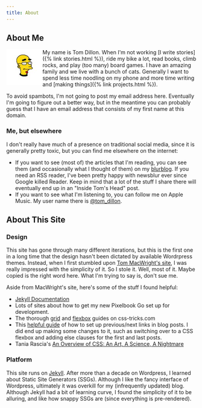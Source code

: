 ```yaml
---
title: About
---
```

## About Me

<img src="assets/avatar.jpg" style="float: left" alt="This is what I look like on the internet.">

My name is Tom Dillon. When I'm not working [I write stories]({% link stories.html %}), ride my bike a lot, read books, climb rocks, and play (too many) board games. I have an amazing family and we live with a bunch of cats. Generally I want to spend less time noodling on my phone and more time writing and [making things]({% link projects.html %}).

To avoid spambots, I'm not going to post my email address here. Eventually I'm going to figure out a better way, but in the meantime you can probably guess that I have an email address that consists of my first name at this domain.

### Me, but elsewhere

I don't really have much of a presence on traditional social media, since it is generally pretty toxic, but you can find me elsewhere on the internet:

- If you want to see (most of) the articles that I'm reading, you can see them (and occasionally what I thought of them) on my [blurblog](http://pawnstorm.newsblur.com/). If you need an RSS reader, I've been pretty happy with newsblur ever since Google killed Reader. Keep in mind that a lot of the stuff I share there will eventually end up in an "Inside Tom's Head" post.
- If you want to see what I'm listening to, you can follow me on Apple Music. My user name there is [@tom_dillon](https://music.apple.com/profile/tom_dillon).

## About This Site

### Design

This site has gone through many different iterations, but this is the first one in a long time that the design hasn't been dictated by available Wordrpress themes. Instead, when I first stumbled upon [Tom MacWright's site](https://macwright.org/), I was really impressed with the simplicity of it. So I stole it. Well, most of it. Maybe copied is the right word here. What I'm trying to say is, don't sue me.

Aside from MacWright's site, here's some of the stuff I found helpful:

- [Jekyll Documentation](https://jekyllrb.com/docs/)
- Lots of sites about how to get my new Pixelbook Go set up for development.
- The thorough [grid](https://css-tricks.com/snippets/css/complete-guide-grid/) and [flexbox](https://css-tricks.com/snippets/css/a-guide-to-flexbox/) guides on css-tricks.com
- This [helpful guide](https://david.elbe.me/jekyll/2015/06/20/how-to-link-to-next-and-previous-post-with-jekyll.html) of how to set up previous/next links in blog posts. I did end up making some changes to it, such as switching over to a CSS flexbox and adding else clauses for the first and last posts.
- Tania Rascia's [An Overview of CSS: An Art, A Science, A Nightmare](https://www.taniarascia.com/overview-of-css-concepts/)

### Platform

This site runs on [Jekyll](https://jekyllrb.com/). After more than a decade on Wordpress, I learned about Static Site Generators (SSGs). Although I like the fancy interface of Wordpress, ultimately it was overkill for my (infrequently updated) blog. Although Jekyll had a bit of learning curve, I found the simplicity of it to be alluring, and like how snappy SSGs are (since everything is pre-rendered).
